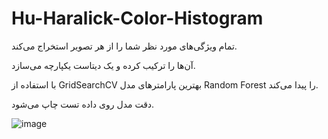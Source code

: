 # Hu-Haralick-Color-Histogram


تمام ویژگی‌های مورد نظر شما را از هر تصویر استخراج می‌کند.

آن‌ها را ترکیب کرده و یک دیتاست یکپارچه می‌سازد.

با استفاده از GridSearchCV بهترین پارامترهای مدل Random Forest را پیدا می‌کند.

دقت مدل روی داده تست چاپ می‌شود.




![image](https://github.com/user-attachments/assets/f6712188-ccaf-4845-a302-8b4019274f29)

